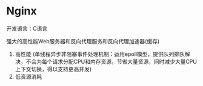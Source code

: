 # Nginx

开发语言：C语言<br>

强大的高性能Web服务器和反向代理服务和反向代理加速器(缓存)<br>
1. 高性能 (单线程异步非阻塞事件处理机制：运用epoll模型，提供队列排队解决，不会为每个请求分配CPU和内存资源，节省大量资源，同时减少大量CPU上下文切换，得以支持更高并发)
2. 低资源消耗
